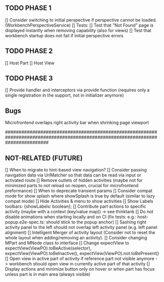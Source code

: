 ## TODO PHASE 1
[] Consider switching to initial perspective if perspective cannot be loaded. (WorkbenchPerspectiveService)
[] Tests:
   [] Test that "Not Found" page is displayed instantly when removing capability (also for views)
   [] Test that workbench startup does not fail if initial perspective errors

## TODO PHASE 2
[] Host Part
[] Host View

## TODO PHASE 3
[] Provide handler and interceptors via provide function (requires only a single registration in the support, not in initializer anymore)


## Bugs
Microfrontend overlaps right activity bar when shrinking page viewport

################################################################################################################################

## NOT-RELATED (FUTURE)
[] When to migrate to hint-based view navigation?
[] Consider passing navigation data via UrlMatcher so that data can be read via input or activated route
[] Remove outlets of hidden activities (maybe not for minimized parts to not reload on reopen, crucial for microfrontend preformance)
[] When to deprecate transient params
[] Consider compat mode for show splash where showSplash is true by default (similar to lazy compat mode)
[] Hide Activities & menu to show activities
[] Show Labels toolbars: {showLabels: boolean};
[] Contribute part actions to specific activity (maybe with a context (key/value map)) -> see thinktank
[] Do not disable animations when starting locally and on CI (fix tests: e.g.: host-popup.e2e-spec.ts: should stick to the popup anchor)
[] Sashing right activity panel to the left should not overlap left activity panel (e.g. left panel alignment)
[] Intelligent Merger of activity layout (Consider not to reset the whole layout when adding/removing an activity).
[] Consider changing MPart and MNode class to interface
[] Change expectView to expectView(ViewPO).toBeActive(selector), expectView(ViewPO).toBeInactive(), expectView(ViewPO).not.toBePresent()
[] Open view in active part of activity if reference part not visible anymore
   -> workbench should open view in currently active part of that activity
[] Display actions and minimize button only on hover or when part has focus unless part is in main area (always visible)
